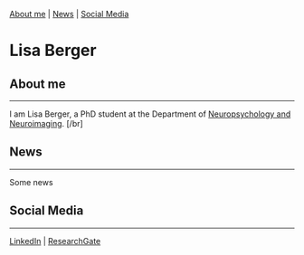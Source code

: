 [About me](#about) | [News](#news) | [Social Media](#socials)
# Lisa Berger

## About me <a name="about"></a>
---
I am Lisa Berger, a PhD student at the Department of [Neuropsychology and Neuroimaging](https://neuropsychologie.uni-graz.at/de/). [/br]


## News <a name="news"></a>
---
Some news

## Social Media <a name="socials"></a>
---

[LinkedIn](https://www.linkedin.com/in/lisa-berger-96553026a/) | [ResearchGate](https://www.researchgate.net/profile/Lisa-Berger-4)
